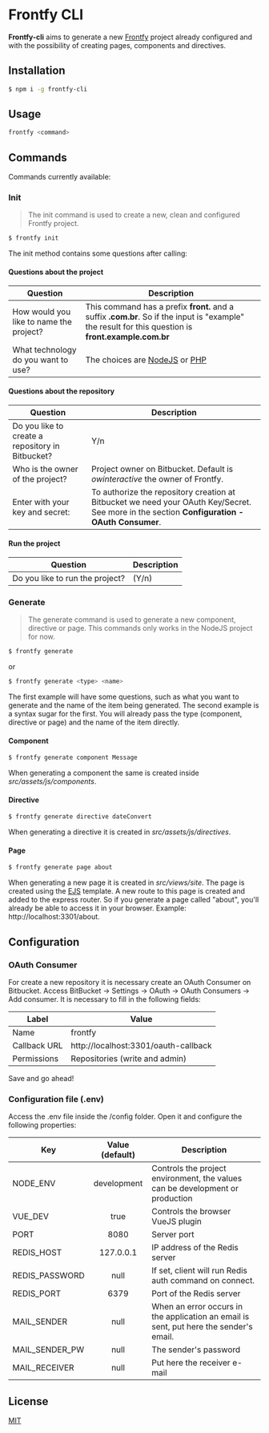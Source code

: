 # Frontfy CLI

**Frontfy-cli** aims to generate a new [Frontfy](https://github.com/owfrontend/frontfy) project already configured and with the possibility of creating pages, components and directives.

## Installation

```sh
$ npm i -g frontfy-cli
```

## Usage

```sh
frontfy <command>
```

## Commands

Commands currently available:

### Init

> The init command is used to create a new, clean and configured Frontfy project.

```sh
$ frontfy init
```

The init method contains some questions after calling:

#### Questions about the project

| Question | Description |
| ------------- |-----|
| How would you like to name the project? | This command has a prefix **front.** and a suffix **.com.br**. So if the input is "example" the result for this question is **front.example.com.br** |
| What technology do you want to use? | The choices are [NodeJS](https://github.com/owfrontend/frontfy) or [PHP](https://github.com/owfrontend/frontfy-php) |

#### Questions about the repository

| Question | Description |
| ------------- |-----|
| Do you like to create a repository in Bitbucket? | Y/n |
| Who is the owner of the project? | Project owner on Bitbucket. Default is *owinteractive* the owner of Frontfy. |
| Enter with your key and secret: | To authorize the repository creation at Bitbucket we need your OAuth Key/Secret. See more in the section **Configuration -  OAuth Consumer**. |

#### Run the project
| Question | Description |
| ------------- |-----|
| Do you like to run the project? | (Y/n) |

### Generate

> The generate command is used to generate a new component, directive or page. This commands only works in the NodeJS project for now.

```sh
$ frontfy generate
```

or 

```sh
$ frontfy generate <type> <name>
```

The first example will have some questions, such as what you want to generate and the name of the item being generated. The second example is a syntax sugar for the first. You will already pass the type (component, directive or page) and the name of the item directly.

#### Component

```sh
$ frontfy generate component Message
```

When generating a component the same is created inside *src/assets/js/components*.

#### Directive

```sh
$ frontfy generate directive dateConvert
```

When generating a directive it is created in *src/assets/js/directives*.

#### Page

```sh
$ frontfy generate page about
```

When generating a new page it is created in *src/views/site*. The page is created using the [EJS](https://ejs.co/) template.
 A new route to this page is created and added to the express router. So if you generate a page called "about", you'll already be able to access it in your browser. Example: http://localhost:3301/about.

## Configuration

### OAuth Consumer

For create a new repository it is necessary create an OAuth Consumer on Bitbucket. Access BitBucket -> Settings -> OAuth -> OAuth Consumers -> Add consumer. It is necessary to fill in the following fields:

| Label | Value |
| ---- |-------|
| Name | frontfy |
| Callback URL | http://localhost:3301/oauth-callback |
| Permissions | Repositories (write and admin) |

Save and go ahead!

### Configuration file (.env)

Access the .env file inside the /config folder. Open it and configure the following properties:

| Key | Value (default) | Description |
| --- |:-------:|-------------|
| NODE_ENV | development | Controls the project environment, the values can be development or production|
| VUE_DEV | true | Controls the browser VueJS plugin |
| PORT | 8080 | Server port |
| REDIS_HOST | 127.0.0.1 | IP address of the Redis server |
| REDIS_PASSWORD | null | If set, client will run Redis auth command on connect.  |
| REDIS_PORT | 6379 | Port of the Redis server |
| MAIL_SENDER  | null | When an error occurs in the application an email is sent, put here the sender's email. |
| MAIL_SENDER_PW  | null | The sender's password |
| MAIL_RECEIVER  | null | Put here the receiver e-mail |

License
----

[MIT](http://opensource.org/licenses/MIT)

